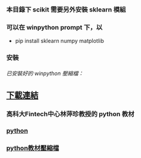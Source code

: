 ### 本目錄下 scikit 需要另外安裝 sklearn 模組
### 可以在 winpython prompt 下，以 
* pip install sklearn numpy matplotlib
### 安裝
###### 已安裝好的 winpython 壓縮檔： 
## [下載連結](https://drive.google.com/open?id=1VJE3q3eopK1fEPZH7n8fFeyzb4uhIhOt)
###
### 高科大Fintech中心林萍珍教授的 python 教材
### [python](https://drive.google.com/open?id=1ekR9CcUSHtSD5MtDI6bYRrxVJHo6qWgk)
### [python教材壓縮檔](https://drive.google.com/open?id=1-jjnpijBR8P9XaA8wva4yhxVohQ8y2mC)